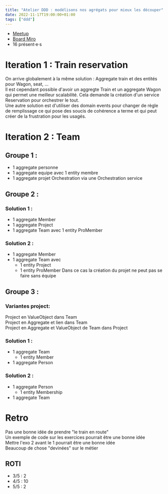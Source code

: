 ```yaml
---
title: "Atelier DDD : modélisons nos agrégats pour mieux les découper"
date: 2022-11-17T19:00:00+01:00
tags: ["ddd"]
---
```


- [Meetup](https://www.meetup.com/fr-FR/software-craftsmanship-lyon/events/289315774/)
- [Board Miro](https://miro.com/app/board/uXjVPCDgBE8=/?share_link_id=484965691262)
- 16 présent·e·s

# Iteration 1 : Train reservation

On arrive globalement à la même solution : Aggregate train et des entités pour Wagon, seat, ...  
Il est cependant possible d'avoir un aggregte Train et un aggregate Wagon qui permet une meilleur scalabilité. Cela demande la création d'un service Reservation pour orchestrer le tout.  
Une autre solution est d'utiliser des domain events pour changer de règle de remplissage ce qui pose des soucis de cohérence a terme et qui peut créer de la frustration pour les usagés.  

# Iteration 2 : Team

## Groupe 1 :

- 1 aggregate personne
- 1 aggregate equipe avec 1 entity membre
- 1 aggregate projet
Orchestration via une Orchestration service

## Groupe 2 :

### Solution 1 :
- 1 aggregate Member
- 1 aggregate Project
- 1 aggregate Team avec 1 entity ProMember

### Solution 2 :
- 1 aggregate Member
- 1 aggregate Team avec 
  - 1 entity Project
  - 1 entity ProMember
Dans ce cas la création du projet ne peut pas se faire sans équipe

## Groupe 3 : 

### Variantes project: 

Project en ValueObject dans Team  
Project en Aggregate et lien dans Team  
Project en Aggregate et ValueObject de Team dans Project  

### Solution 1 : 

- 1 aggregate Team
  - 1 entity Member
- 1 aggregate Person

### Solution 2 : 

- 1 aggregate Person
  - 1 entity Membership
- 1 aggregate Team

# Retro

Pas une bonne idée de prendre "le train en route"  
Un exemple de code sur les exercices pourrait être une bonne idée  
Mettre l'exo 2 avant le 1 pourrait être une bonne idée  
Beaucoup de chose "devinées" sur le métier  

## ROTI

- 3/5 : 2
- 4/5 : 10
- 5/5 : 2
